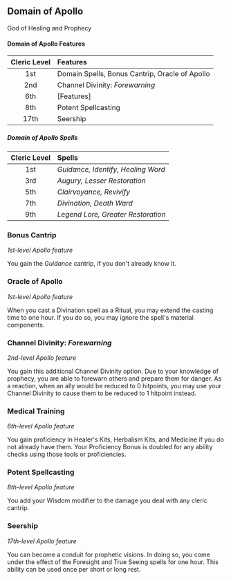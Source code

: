 ## Domain of Apollo

God of Healing and Prophecy

#### Domain of Apollo Features

| Cleric Level | Features                                       |
| :----------: | :--------------------------------------------- |
|     1st      | Domain Spells, Bonus Cantrip, Oracle of Apollo |
|     2nd      | Channel Divinity: _Forewarning_                |
|     6th      | [Features]                                     |
|     8th      | Potent Spellcasting                            |
|     17th     | Seership                                       |

##### Domain of Apollo Spells

| Cleric Level | Spells                             |
| :----------: | :--------------------------------- |
|     1st      | _Guidance, Identify, Healing Word_ |
|     3rd      | _Augury, Lesser Restoration_       |
|     5th      | _Clairvoyance, Revivify_           |
|     7th      | _Divination, Death Ward_           |
|     9th      | _Legend Lore, Greater Restoration_ |

### Bonus Cantrip

_1st-level Apollo feature_

You gain the _Guidance_ cantrip, if you don't already know it.

### Oracle of Apollo

_1st-level Apollo feature_

When you cast a Divination spell as a Ritual, you may extend the casting time to one hour. If you do so, you may ignore the spell's material components.

### Channel Divinity: _Forewarning_

_2nd-level Apollo feature_

You gain this additional Channel Divinity option. Due to your knowledge of prophecy, you are able to forewarn others and prepare them for danger. As a reaction, when an ally would be reduced to 0 hitpoints, you may use your Channel Divinity to cause them to be reduced to 1 hitpoint instead.

### Medical Training

_6th-level Apollo feature_

You gain proficiency in Healer's Kits, Herbalism Kits, and Medicine if you do not already have them. Your Proficiency Bonus is doubled for any ability checks using those tools or proficiencies.

### Potent Spellcasting

_8th-level Apollo feature_

You add your Wisdom modifier to the damage you deal with any cleric cantrip.

### Seership

_17th-level Apollo feature_

You can become a conduit for prophetic visions. In doing so, you come under the effect of the Foresight and True Seeing spells for one hour. This ability can be used once per short or long rest.
